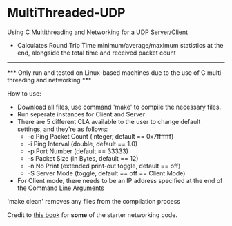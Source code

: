 # MultiThreaded-UDP
Using C Multithreading and Networking for a UDP Server/Client
- Calculates Round Trip Time minimum/average/maximum statistics at the end, alongside the total time and received packet count
_________________________________________________
*** Only run and tested on Linux-based machines due to the use of C multi-threading and networking ***

How to use:
  * Download all files, use command 'make' to compile the necessary files.
  * Run seperate instances for Client and Server
  * There are 5 different CLA available to the user to change default settings, and they're as follows:
    * -c Ping Packet Count (integer, default == 0x7fffffff)
    * -i Ping Interval (double, default == 1.0)
    * -p Port Number (default == 33333)
    * -s Packet Size (in Bytes, default == 12)
    * -n No Print (extended print-out toggle, default == off)
    * -S Server Mode (toggle, default == off == Client Mode)
  * For Client mode, there needs to be an IP address specified at the end of the Command Line Arguments

'make clean' removes any files from the compilation process

Credit to [this book](http://cs.baylor.edu/~donahoo/practical/CSockets2/textcode.html) for **some** of the starter networking code.
